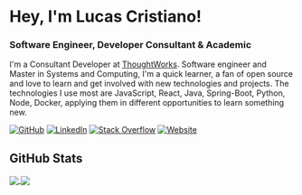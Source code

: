# Hey, I'm Lucas Cristiano!

### Software Engineer, Developer Consultant & Academic

I'm a Consultant Developer at [ThoughtWorks](https://www.thoughtworks.com). Software engineer and Master in Systems and Computing, I'm a quick learner, a fan of open source and love to learn and get involved with new technologies and projects. The technologies I use most are JavaScript, React, Java, Spring-Boot, Python, Node, Docker, applying them in different opportunities to learn something new.

[![GitHub](https://img.shields.io/badge/GitHub-lucascriistiano-black)](https://github.com/lucascriistiano)
[![LinkedIn](https://img.shields.io/badge/LinkedIn-lucas--cristiano-blue)](https://linkedin.com/in/lucas-cristiano/)
[![Stack Overflow](https://img.shields.io/badge/Stack_Overflow-lucascriistiano-orange)](https://stackoverflow.com/users/story/4709250?tab=profile)
[![Website](https://img.shields.io/badge/Website-lucascriistiano.github.io-green)](https://lucascriistiano.github.io)
<!-- [![Blog](https://img.shields.io/badge/Blog-blog.lucascristiano.com-yellowgreen)](https://blog.lucascristiano.com) -->

## GitHub Stats

<a href="#">
  <img align="center" src="https://github-readme-stats.vercel.app/api?username=lucascriistiano&&show_icons=true&count_private=true&show_icons=true&include_all_commits=true" />
</a>
<a href="#">
  <img align="center" src="https://github-readme-stats.vercel.app/api/top-langs/?username=lucascriistiano&hide=html,css&langs_count=10&layout=compact" />
</a>
